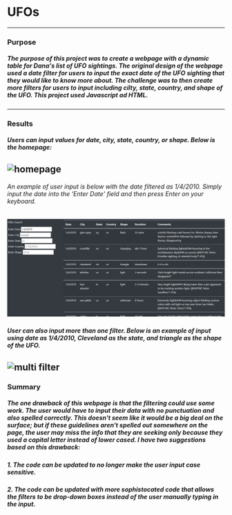 # UFOs
---
### Purpose
##### The purpose of this project was to create a webpage with a dynamic table for Dana's list of UFO sightings. The original design of the webpage used a date filter for users to input the exact date of the UFO sighting that they would like to know more about. The challenge was to then create more filters for users to input including cilty, state, country, and shape of the UFO. This project used Javascript ad HTML.
---
### Results
##### Users can input values for date, city, state, country, or shape. Below is the homepage:
![homepage]()
---
###### An example of user input is below with the date filtered as 1/4/2010. Simply input the date into the 'Enter Date' field and then press Enter on your keyboard. 
![Jan 4 2010](https://github.com/yfaulkne/UFOs/blob/main/static/images/Jan%204%202010.png)
---
##### User can also input more than one filter. Below is an example of input using date as 1/4/2010, Cleveland as the state, and triangle as the shape of the UFO.
![multi filter]()
---
### Summary
##### The one drawback of this webpage is that the filtering could use some work. The user would have to input their data with no punctuation and also spelled correctly. This doesn't seem like it would be a big deal on the surface; but if these guidelines aren't spelled out somewhere on the page, the user may miss the info that they are seeking only because they used a capital letter instead of lower cased. I have two suggestions based on this drawback:
#####  1. The code can be updated to no longer make the user input case sensitive.
#####  2. The code can be updated with more sophistocated code that allows the filters to be drop-down boxes instead of the user manually typing in the input.

